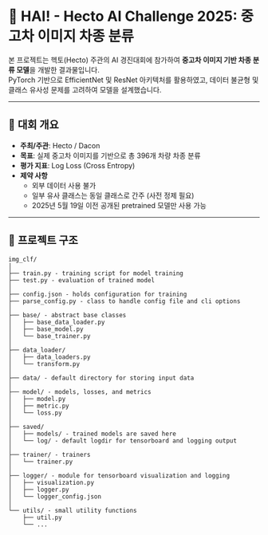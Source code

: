 # 🚗 HAI! - Hecto AI Challenge 2025: 중고차 이미지 차종 분류

본 프로젝트는 헥토(Hecto) 주관의 AI 경진대회에 참가하여 **중고차 이미지 기반 차종 분류 모델**을 개발한 결과물입니다.  
PyTorch 기반으로 EfficientNet 및 ResNet 아키텍처를 활용하였고, 데이터 불균형 및 클래스 유사성 문제를 고려하여 모델을 설계했습니다.

---

## 📝 대회 개요

- **주최/주관**: Hecto / Dacon
- **목표**: 실제 중고차 이미지를 기반으로 총 396개 차량 차종 분류
- **평가 지표**: Log Loss (Cross Entropy)
- **제약 사항**
  - 외부 데이터 사용 불가
  - 일부 유사 클래스는 동일 클래스로 간주 (사전 정제 필요)
  - 2025년 5월 19일 이전 공개된 pretrained 모델만 사용 가능

---

## 📂 프로젝트 구조

``````
img_clf/
│
├── train.py - training script for model training
├── test.py - evaluation of trained model
│
├── config.json - holds configuration for training
├── parse_config.py - class to handle config file and cli options
│
├── base/ - abstract base classes
│   ├── base_data_loader.py
│   ├── base_model.py
│   └── base_trainer.py
│
├── data_loader/
│   ├── data_loaders.py
│   └── transform.py
│
├── data/ - default directory for storing input data
│
├── model/ - models, losses, and metrics
│   ├── model.py
│   ├── metric.py
│   └── loss.py
│
├── saved/
│   ├── models/ - trained models are saved here
│   └── log/ - default logdir for tensorboard and logging output
│
├── trainer/ - trainers
│   └── trainer.py
│
├── logger/ - module for tensorboard visualization and logging
│   ├── visualization.py
│   ├── logger.py
│   └── logger_config.json
│  
└── utils/ - small utility functions
    ├── util.py
    └── ...
``````
